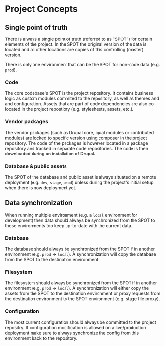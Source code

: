 # Project Concepts

## Single point of truth

There is always a single point of truth (referred to as "SPOT") for certain elements of the project. In the SPOT the original version of the data is located and all other locations are copies of this controlling (master) version.

There is only one environment that can be the SPOT for non-code data (e.g. `prod`).

### Code

The core codebase's SPOT is the project repository. It contains business logic as custom modules commited to the repository, as well as themes and and configuration. Assets that are part of code dependencies are also co-located in the project repostiory (e.g. stylesheets, assets, etc.).

### Vendor packages

The vendor packages (such as Drupal core, iqual modules or contributed modules) are locked to specific version using composer in the project repository. The code of the packages is however located in a package repository and tracked in separate code repositories. The code is then downloaded during an installation of Drupal.

### Database & public assets

The SPOT of the database and public asset is always situated on a remote deployment (e.g. `dev`, `stage`, `prod`) unless during the project's initial setup when there is now deployment yet.

## Data synchronization

When running multiple environment (e.g. a `local` environment for development) then data should always be synchronized from the SPOT to these environments too keep up-to-date with the current data.

### Database

The database should always be synchronized from the SPOT if in another environment (e.g. `prod` → `local`). A synchronization will copy the database from the SPOT to the destination environment.

### Filesystem

The filesystem should always be synchronized from the SPOT if in another environment (e.g. `prod` → `local`). A synchronization will either copy the assets from the SPOT to the destination environment or proxy requests from the destination environment to the SPOT environment (e.g. stage file proxy).

### Configuration

The most current configuration should always be committed to the project repositry. If configuration modification is allowed on a live/production deployment make sure to always synchronize the config from this environment back to the repository.